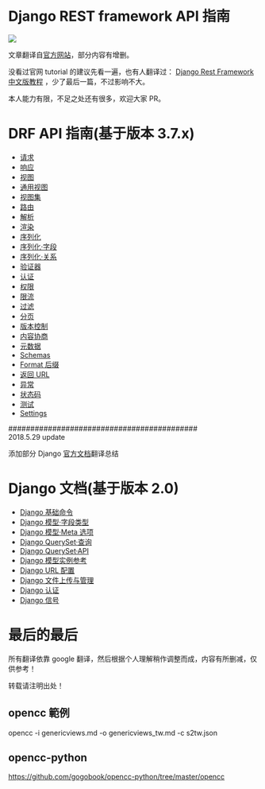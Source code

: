 # Django REST framework API 指南

![](http://www.django-rest-framework.org/img/logo.png)


文章翻译自[官方网站](http://www.django-rest-framework.org/)，部分内容有增删。

没看过官网 tutorial 的建议先看一遍，也有人翻译过： [Django Rest Framework 中文版教程](https://www.gitbook.com/book/whatwewant/django-rest-framework-tutorial-cn/details) ，少了最后一篇，不过影响不大。

本人能力有限，不足之处还有很多，欢迎大家 PR。


# DRF API 指南(基于版本 3.7.x)
  - [请求](http://drf.jiuyou.info/#/drf/requests.md)  
  - [响应](http://drf.jiuyou.info/#/drf/responses.md)  
  - [视图](http://drf.jiuyou.info/#/drf/views.md)  
  - [通用视图](http://drf.jiuyou.info/#/drf/genericviews.md)  
  - [视图集](http://drf.jiuyou.info/#/drf/viewsets.md)  
  - [路由](http://drf.jiuyou.info/#/drf/routers.md)  
  - [解析](http://drf.jiuyou.info/#/drf/parsers.md)  
  - [渲染](http://drf.jiuyou.info/#/drf/renderers.md)  
  - [序列化](http://drf.jiuyou.info/#/drf/serializers.md)  
  - [序列化·字段](http://drf.jiuyou.info/#/drf/fields.md)  
  - [序列化·关系](http://drf.jiuyou.info/#/drf/relations.md)  
  - [验证器](http://drf.jiuyou.info/#/drf/validators.md)  
  - [认证](http://drf.jiuyou.info/#/drf/authentication.md)  
  - [权限](http://drf.jiuyou.info/#/drf/permissions.md)  
  - [限流](http://drf.jiuyou.info/#/drf/throttling.md)  
  - [过滤](http://drf.jiuyou.info/#/drf/filtering.md)  
  - [分页](http://drf.jiuyou.info/#/drf/pagination.md)  
  - [版本控制](http://drf.jiuyou.info/#/drf/versioning.md)  
  - [内容协商](http://drf.jiuyou.info/#/drf/content-negotiation.md)  
  - [元数据](http://drf.jiuyou.info/#/drf/metadata.md)  
  - [Schemas](http://drf.jiuyou.info/#/drf/schemas.md)  
  - [Format 后缀](http://drf.jiuyou.info/#/drf/format-suffixes.md)  
  - [返回 URL](http://drf.jiuyou.info/#/drf/reverse.md)  
  - [异常](http://drf.jiuyou.info/#/drf/exceptions.md)  
  - [状态码](http://drf.jiuyou.info/#/drf/status-codes.md)  
  - [测试](http://drf.jiuyou.info/#/drf/testing.md)  
  - [Settings](http://drf.jiuyou.info/#/drf/settings.md)  

###########################################  
2018.5.29 update

添加部分 Django [官方文档](https://docs.djangoproject.com/en/2.0/)翻译总结

# Django 文档(基于版本 2.0)
  - [Django 基础命令](http://drf.jiuyou.info/#/django/django命令.md)
  - [Django 模型·字段类型](http://drf.jiuyou.info/#/django/django模型字段类型.md)
  - [Django 模型·Meta 选项](http://drf.jiuyou.info/#/django/djangoMeta选项.md)
  - [Django QuerySet·查询](http://drf.jiuyou.info/#/django/django查询.md)
  - [Django QuerySet·API](http://drf.jiuyou.info/#/django/djangoquerysetapi.md)
  - [Django 模型实例参考](http://drf.jiuyou.info/#/django/django模型实例参考.md)
  - [Django URL 配置](http://drf.jiuyou.info/#/django/djangourlconf.md)
  - [Django 文件上传与管理](http://drf.jiuyou.info/#/django/djangofileuploads.md)
  - [Django 认证](http://drf.jiuyou.info/#/django/django认证.md)
  - [Django 信号](http://drf.jiuyou.info/#/django/djangosignals.md)


# 最后的最后

所有翻译依靠 google 翻译，然后根据个人理解稍作调整而成，内容有所删减，仅供参考！

转载请注明出处！

## opencc 範例
opencc -i genericviews.md -o genericviews_tw.md -c s2tw.json

## opencc-python
https://github.com/gogobook/opencc-python/tree/master/opencc
